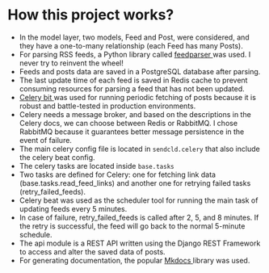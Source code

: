 # How this project works?

- In the model layer, two models, Feed and Post, were considered, and they have a one-to-many relationship (each Feed has many Posts).
- For parsing RSS feeds, a Python library called [feedparser ](https://github.com/kurtmckee/feedparser) was used. I never try to reinvent the wheel!
- Feeds and posts data are saved in a PostgreSQL database after parsing.
- The last update time of each feed is saved in Redis cache to prevent consuming resources for parsing a feed that has not been updated.
- [Celery bit ](https://docs.celeryq.dev/en/stable/userguide/periodic-tasks.html) was used for running periodic fetching of posts because it is robust and battle-tested in production environments.
- Celery needs a message broker, and based on the descriptions in the Celery docs, we can choose between Redis or RabbitMQ. I chose RabbitMQ because it guarantees better message persistence in the event of failure.
- The main celery config file is located in `sendcld.celery` that also include the celery beat config.
- The celery tasks are located inside `base.tasks`
- Two tasks are defined for Celery: one for fetching link data (base.tasks.read_feed_links) and another one for retrying failed tasks (retry_failed_feeds).
- Celery beat was used as the scheduler tool for running the main task of updating feeds every 5 minutes.
- In case of failure, retry_failed_feeds is called after 2, 5, and 8 minutes. If the retry is successful, the feed will go back to the normal 5-minute schedule.
- The api module is a REST API written using the Django REST Framework to access and alter the saved data of posts.
- For generating documentation, the popular [Mkdocs ](https://docs.celeryq.dev/en/stable/userguide/periodic-tasks.html) library was used.
